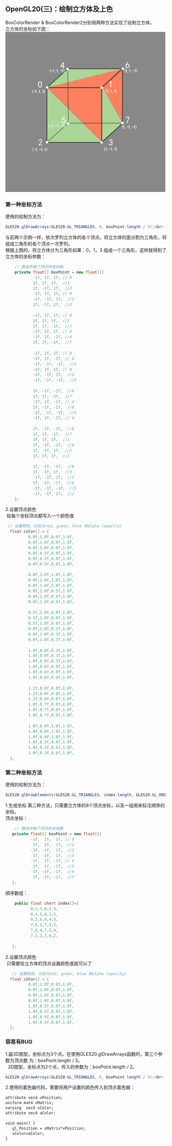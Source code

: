 ## OpenGL20(三)：绘制立方体及上色 ##
BoxColorRender & BoxColorRender2分别用两种方法实现了绘制立方体。<br>
立方体的坐标如下图：<br>
![](https://github.com/Jaelyn5526/AndroidOpenGL20/blob/master/image/boxpoint.png)

### 第一种坐标方法 ###
使用的绘制方法为：<br>
```java
GLES20.glDrawArrays(GLES20.GL_TRIANGLES, 0, boxPoint.length / 3);<br>
```
与前两个示例一样，依次罗列立方体的各个顶点。将立方体的面分割为三角形，将组成三角形的各个顶点一次罗列。<br>
根据上图的，将立方体分为三角形如果：0，1，3 组成一个三角形，这样就得到了立方体的坐标参数：<br>
```java
    // 数组中每个顶点的坐标数
    private float[] boxPoint = new float[]{
            -1f, 1f, 1f, // 0
            1f, 1f, 1f,  //1
            1f, -1f, 1f,  //3
            -1f, 1f, 1f, // 0
            -1f, -1f, 1f,  //2
            1f, -1f, 1f,  //3

            -1f, 1f, 1f, // 0
            1f, 1f, 1f,  //1
            1f, 1f, -1f,  //7
            -1f, 1f, 1f, // 0
            -1f, 1f, -1f, //4
            1f, 1f, -1f,  //7

            -1f, 1f, 1f, // 0
            -1f, 1f, -1f, // 4
            -1f, -1f, -1f,  //5
            -1f, 1f, 1f, // 0
            -1f, -1f, 1f,  //2
            -1f, -1f, -1f,  //5

            1f, -1f, -1f,  //6
            1f, 1f, -1f,  //7
            -1f, 1f, -1f, // 4
            1f, -1f, -1f,  //6
            -1f, -1f, -1f,  //5
            -1f, 1f, -1f, // 4

            1f, -1f, -1f,  //6
            1f, 1f, -1f,  //7
            1f, 1f, 1f,  //1
            1f, -1f, -1f,  //6
            1f, -1f, 1f,  //3
            1f, 1f, 1f,  //1

            1f, -1f, -1f,  //6
            1f, -1f, 1f,  //3
            -1f, -1f, 1f,  //2
            1f, -1f, -1f,  //6
            -1f, -1f, -1f,  //5
            -1f, -1f, 1f,  //2
    };
```

  2.设置顶点颜色<br>
  给每个坐标顶点都写入一个颜色值<br>
  ```java
   // 设置颜色，分别为red, green, blue 和alpha (opacity)
    float color[] = {
            0.0f,1.0f,0.0f,1.0f,
            0.0f,1.0f,0.0f,1.0f,
            0.0f,1.0f,0.0f,1.0f,
            0.0f,0.5f,0.0f,1.0f,
            0.0f,0.5f,0.0f,1.0f,
            0.0f,0.5f,0.0f,1.0f,

            0.0f,1.0f,1.0f,1.0f,
            0.0f,1.0f,1.0f,1.0f,
            0.0f,1.0f,1.0f,1.0f,
            0.0f,1.0f,0.5f,1.0f,
            0.0f,1.0f,0.5f,1.0f,
            0.0f,1.0f,0.5f,1.0f,

            0.5f,1.0f,0.0f,1.0f,
            0.5f,1.0f,0.0f,1.0f,
            0.5f,1.0f,0.0f,1.0f,
            0.0f,1.0f,0.3f,1.0f,
            0.0f,1.0f,0.3f,1.0f,
            0.0f,1.0f,0.3f,1.0f,

            1.0f,0.0f,0.3f,1.0f,
            1.0f,0.0f,0.3f,1.0f,
            1.0f,0.0f,0.3f,1.0f,
            1.0f,0.6f,0.0f,1.0f,
            1.0f,0.6f,0.0f,1.0f,
            1.0f,0.6f,0.0f,1.0f,

            1.2f,0.0f,0.0f,1.0f,
            1.2f,0.0f,0.0f,1.0f,
            1.2f,0.0f,0.0f,1.0f,
            1.0f,0.7f,0.0f,1.0f,
            1.0f,0.7f,0.0f,1.0f,
            1.0f,0.7f,0.0f,1.0f,

            1.0f,0.0f,1.0f,1.0f,
            1.0f,0.0f,1.0f,1.0f,
            1.0f,0.0f,1.0f,1.0f,
            1.0f,0.3f,0.6f,1.0f,
            1.0f,0.3f,0.6f,1.0f,
            1.0f,0.3f,0.6f,1.0f,
    };
  ```
### 第二种坐标方法 ###
 使用的绘制方法为：<br>
 ```java
 GLES20.glDrawElements(GLES20.GL_TRIANGLES, index.length, GLES20.GL_UNSIGNED_SHORT, indexBuffer);<br>
 ```
 1.生成坐标
 第二种方法，只需要立方体的8个顶点坐标，以及一组用来标注顺序的坐标。<br>
 顶点坐标：<br>
 ```java
     // 数组中每个顶点的坐标数
    private float[] boxPoint = new float[]{
            -1f,  1f,  1f, // 0
             1f,  1f,  1f,  //1
            -1f, -1f,  1f,  //2
             1f, -1f,  1f,  //3
            -1f,  1f, -1f, // 4
             1f,  1f, -1f,  //5
            -1f, -1f, -1f,  //6
             1f, -1f, -1f,  //7
    };
 ```
 顺序数组：<br>
 ```java
     public final short index[]={
            0,1,3,0,2,3,
            0,4,5,0,1,5,
            0,2,6,0,4,6,
            7,5,1,7,3,1,
            7,6,4,7,5,4,
            7,3,2,7,6,2,

    };
```

  2.设置顶点颜色<br>
  只需要给立方体的顶点设置颜色值就可以了<br>
  ```java
     // 设置颜色，分别为red, green, blue 和alpha (opacity)
    float color[] = {
            0.0f,1.0f,0.0f,1.0f,
            0.0f,1.0f,0.0f,1.0f,
            0.0f,1.0f,0.0f,1.0f,
            0.0f,1.0f,0.0f,1.0f,
            1.0f,0.5f,0.0f,1.0f,
            1.0f,0.5f,0.0f,1.0f,
            1.0f,0.5f,0.0f,1.0f,
            1.0f,0.5f,0.0f,1.0f,
    };
```

 
 ### 容易有BUG ###
 1.画3D图型，坐标点为3个点。在使用GLES20.glDrawArrays函数时，第三个参数为顶点数 为：boxPoint.length / 3。<br>
   2D图型，坐标点为2个点，传入的参数为：boxPoint.length / 2。<br>
```java
GLES20.glDrawArrays(GLES20.GL_TRIANGLES, 0, boxPoint.length / 3);<br>
```
 2.使用的着色器代码，需要将用户设置的颜色传入到顶点着色器：<br>
 ```glse
attribute vec4 vPosition;
uniform mat4 vMatrix;
varying  vec4 vColor;
attribute vec4 aColor;

void main() {
    gl_Position = vMatrix*vPosition;
    vColor=aColor;
}
```
